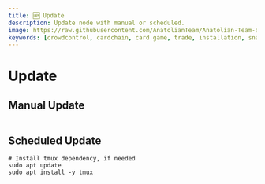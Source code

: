 ```yaml
---
title: 🆙 Update
description: Update node with manual or scheduled.
image: https://raw.githubusercontent.com/AnatolianTeam/Anatolian-Team-Services/main/docs/Testnet/Cosmos-Ecosystem/crowdcontrol/img/CC-Service-Cover.jpg
keywords: [crowdcontrol, cardchain, card game, trade, installation, snapshot, statesync, update]
---
```


# Update

## Manual Update

```shell

```

## Scheduled Update

```shell
# Install tmux dependency, if needed
sudo apt update
sudo apt install -y tmux
```

```shell

```
